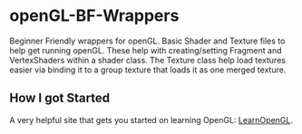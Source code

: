 # openGL-BF-Wrappers
Beginner Friendly wrappers for openGL. Basic Shader and Texture files to help get running openGL. These help with creating/setting Fragment and VertexShaders within a shader class. The Texture class help load textures easier via binding it to a group texture that loads it as one merged texture.

## How I got Started
A very helpful site that gets you started on learning OpenGL: [LearnOpenGL](https://learnopengl.com/).
